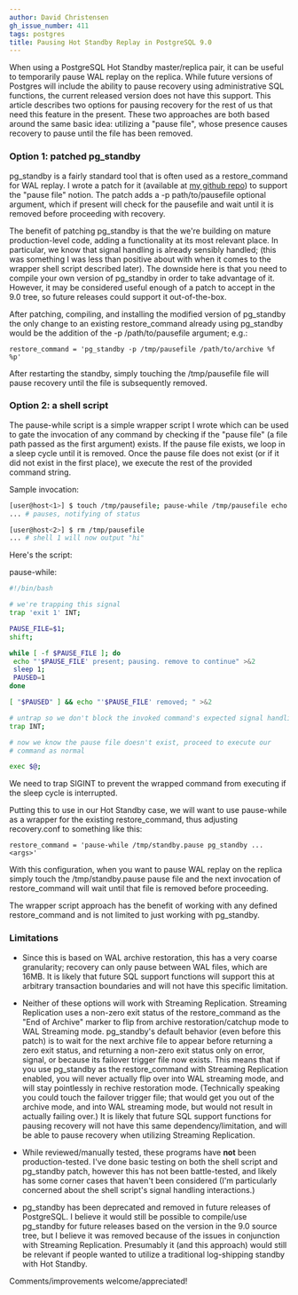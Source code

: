 ```yaml
---
author: David Christensen
gh_issue_number: 411
tags: postgres
title: Pausing Hot Standby Replay in PostgreSQL 9.0
---
```




When using a PostgreSQL Hot Standby master/replica pair, it can be
useful to temporarily pause WAL replay on the replica.  While future
versions of Postgres will include the ability to pause recovery using
administrative SQL functions, the current released version does not
have this support.  This article describes two options for pausing
recovery for the rest of us that need this feature in the present.
These two approaches are both based around the same basic idea:
utilizing a "pause file", whose presence causes recovery to pause
until the file has been removed.

### Option 1: patched pg_standby

pg_standby is a fairly standard tool that is often used as
a restore_command for WAL replay.  I wrote a patch for it
(available at [my github repo](https://github.com/machack666/postgres/commit/77dc38a63f72f3d63f80a344aa357bfe6ebb1dc3)) to support the "pause
file" notion.  The patch adds a -p path/to/pausefile optional
argument, which if present will check for the pausefile and wait until
it is removed before proceeding with recovery.

The benefit of patching pg_standby is that the we're
building on mature production-level code, adding a functionality at
its most relevant place.  In particular, we know that signal handling
is already sensibly handled; (this was something I was less than
positive about with when it comes to the wrapper shell script
described later).  The downside here is that you need to compile your
own version of pg_standby in order to take advantage of it.  However,
it may be considered useful enough of a patch to accept in the 9.0
tree, so future releases could support it out-of-the-box.

After patching, compiling, and installing the modified version of
pg_standby the only change to an existing
restore_command already using pg_standby would be
the addition of the -p /path/to/pausefile argument; e.g.:

```nohighlight
restore_command = 'pg_standby -p /tmp/pausefile /path/to/archive %f %p'
```

After restarting the standby, simply touching the
/tmp/pausefile file will pause recovery until the file is
subsequently removed.

### Option 2: a shell script

The pause-while script is a simple wrapper script I wrote
which can be used to gate the invocation of any command by checking if
the "pause file" (a file path passed as the first argument) exists.
If the pause file exists, we loop in a sleep cycle until it is
removed.  Once the pause file does not exist (or if it did not exist
in the first place), we execute the rest of the provided command
string.

Sample invocation:

```bash
[user@host<1>] $ touch /tmp/pausefile; pause-while /tmp/pausefile echo hi
... # pauses, notifying of status

[user@host<2>] $ rm /tmp/pausefile
... # shell 1 will now output "hi"
```

Here's the script:

pause-while:

```bash
#!/bin/bash

# we're trapping this signal
trap 'exit 1' INT;

PAUSE_FILE=$1;
shift;

while [ -f $PAUSE_FILE ]; do
 echo "'$PAUSE_FILE' present; pausing. remove to continue" >&2
 sleep 1;
 PAUSED=1
done

[ "$PAUSED" ] && echo "'$PAUSE_FILE' removed; " >&2

# untrap so we don't block the invoked command's expected signal handling
trap INT;

# now we know the pause file doesn't exist, proceed to execute our
# command as normal

exec $@;
```

We need to trap SIGINT to prevent the wrapped command from executing if the sleep cycle is interrupted.

Putting this to use in our Hot Standby case, we will want to use
pause-while as a wrapper for the existing
restore_command, thus adjusting recovery.conf to
something like this:

```nohighlight
restore_command = 'pause-while /tmp/standby.pause pg_standby ... <args>'
```

With this configuration, when you want to pause WAL replay on the
replica simply touch the /tmp/standby.pause pause file and
the next invocation of restore_command will wait until that file is
removed before proceeding.

The wrapper script approach has the benefit of working with any
defined restore_command and is not limited to just working
with pg_standby.

### Limitations

- Since this is based on WAL archive restoration, this has a very
coarse granularity; recovery can only pause between WAL files, which
are 16MB.  It is likely that future SQL support functions will support
this at arbitrary transaction boundaries and will not have this
specific limitation.

- Neither of these options will work with Streaming Replication.
Streaming Replication uses a non-zero exit status of the
restore_command as the "End of Archive" marker to flip from
archive restoration/catchup mode to WAL Streaming mode.
pg_standby's default behavior (even before this patch) is to
wait for the next archive file to appear before returning a zero exit
status, and returning a non-zero exit status only on error, signal, or
because its failover trigger file now exists.  This means that if you
use pg_standby as the restore_command with Streaming
Replication enabled, you will never actually flip over into WAL
streaming mode, and will stay pointlessly in rechive restoration mode.
(Technically speaking you could touch the failover trigger file; that
would get you out of the archive mode, and into WAL streaming mode,
but would not result in actually failing over.)  It is likely that
future SQL support functions for pausing recovery will not have this
same dependency/limitation, and will be able to pause recovery when
utilizing Streaming Replication.

- While reviewed/manually tested, these programs have **not**
been production-tested.  I've done basic testing on both the shell
script and pg_standby patch, however this has not been battle-tested,
and likely has some corner cases that haven't been considered (I'm
particularly concerned about the shell script's signal handling
interactions.)

- pg_standby has been deprecated and removed in future
releases of PostgreSQL.  I believe it would still be possible to
compile/use pg_standby for future releases based on the
version in the 9.0 source tree, but I believe it was removed because
of the issues in conjunction with Streaming Replication.  Presumably
it (and this approach) would still be relevant if people wanted to
utilize a traditional log-shipping standby with Hot Standby.

Comments/improvements welcome/appreciated!


